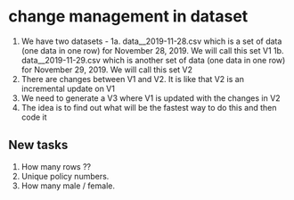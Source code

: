 # change management in dataset
1. We have two datasets -
1a. data__2019-11-28.csv which is a set of data (one data in one row) for November 28, 2019. We will call this set V1
1b. data__2019-11-29.csv which is another set of data (one data in one row) for November 29, 2019. We will call this set V2
2. There are changes between V1 and V2. It is like that V2 is an incremental update on V1
3. We need to generate a V3 where V1 is updated with the changes in V2
4. The idea is to find out what will be the fastest way to do this and then code it

## New tasks

1. How many rows ??
2. Unique policy numbers.
3. How many male / female.